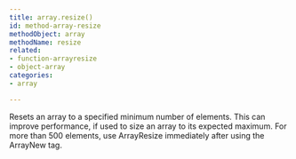 ```yaml
---
title: array.resize()
id: method-array-resize
methodObject: array
methodName: resize
related:
- function-arrayresize
- object-array
categories:
- array

---
```


Resets an array to a specified minimum number of elements.
This can improve performance, if used to size an array to its
expected maximum. For more than 500 elements, use ArrayResize
immediately after using the ArrayNew tag.